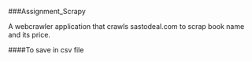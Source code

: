 ###Assignment_Scrapy

A webcrawler application that crawls sastodeal.com to scrap book name and its price.

####To save in csv file

```scrapy crawl data_scrap -o data.csv

```
